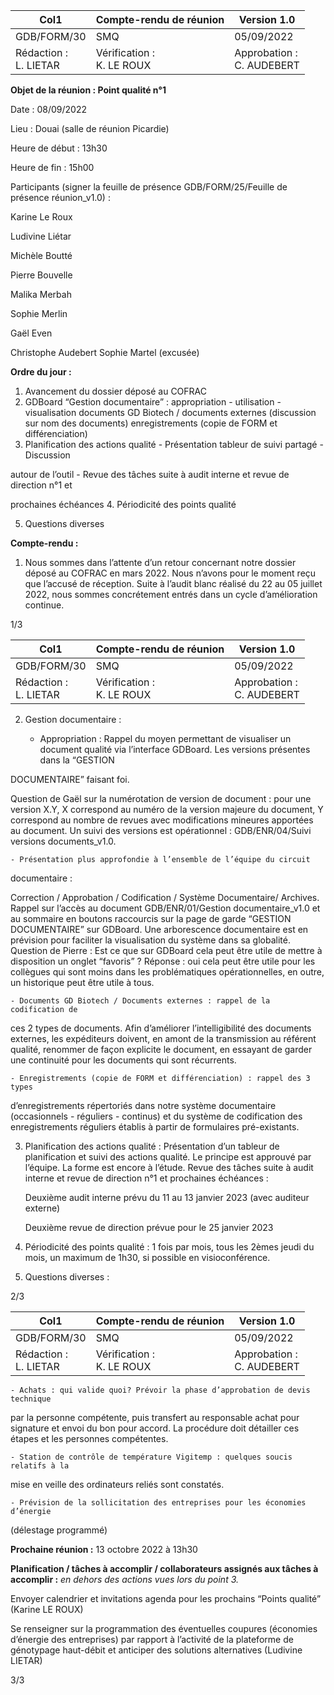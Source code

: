 |Col1|Compte-rendu de réunion|Version 1.0|
|---|---|---|
|GDB/FORM/30|SMQ|05/09/2022|
|Rédaction :<br>L. LIETAR|Vérification :<br>K. LE ROUX|Approbation :<br>C. AUDEBERT|


**Objet de la réunion : Point qualité n°1**

Date : 08/09/2022

Lieu : Douai (salle de réunion Picardie)

Heure de début : 13h30

Heure de fin : 15h00

Participants (signer la feuille de présence GDB/FORM/25/Feuille de présence réunion_v1.0) :

Karine Le Roux

Ludivine Liétar

Michèle Boutté

Pierre Bouvelle

Malika Merbah

Sophie Merlin

Gaël Even

Christophe Audebert
Sophie Martel (excusée)

**Ordre du jour :**

1. Avancement du dossier déposé au COFRAC
2. GDBoard “Gestion documentaire” : appropriation - utilisation - visualisation documents GD Biotech / documents externes (discussion sur nom des documents) enregistrements (copie de FORM et différenciation)
3. Planification des actions qualité - Présentation tableur de suivi partagé - Discussion

autour de l’outil - Revue des tâches suite à audit interne et revue de direction n°1 et

prochaines échéances
4. Périodicité des points qualité

5. Questions diverses

**Compte-rendu :**

1. Nous sommes dans l’attente d’un retour concernant notre dossier déposé au
COFRAC en mars 2022. Nous n’avons pour le moment reçu que l’accusé de
réception. Suite à l’audit blanc réalisé du 22 au 05 juillet 2022, nous sommes
concrétement entrés dans un cycle d’amélioration continue.

1/3

|Col1|Compte-rendu de réunion|Version 1.0|
|---|---|---|
|GDB/FORM/30|SMQ|05/09/2022|
|Rédaction :<br>L. LIETAR|Vérification :<br>K. LE ROUX|Approbation :<br>C. AUDEBERT|


2. Gestion documentaire :

    - Appropriation : Rappel du moyen permettant de visualiser un document
qualité via l’interface GDBoard. Les versions présentes dans la “GESTION

DOCUMENTAIRE” faisant foi.

Question de Gaël sur la numérotation de version de document : pour une version X.Y, X
correspond au numéro de la version majeure du document, Y correspond au nombre de
revues avec modifications mineures apportées au document.
Un suivi des versions est opérationnel : GDB/ENR/04/Suivi versions documents_v1.0.

    - Présentation plus approfondie à l’ensemble de l’équipe du circuit

documentaire :

Correction / Approbation / Codification / Système Documentaire/ Archives. Rappel sur
l’accès au document GDB/ENR/01/Gestion documentaire_v1.0 et au sommaire en boutons
raccourcis sur la page de garde “GESTION DOCUMENTAIRE” sur GDBoard. Une
arborescence documentaire est en prévision pour faciliter la visualisation du système dans
sa globalité.
Question de Pierre : Est ce que sur GDBoard cela peut être utile de mettre à disposition un
onglet “favoris” ?
Réponse : oui cela peut être utile pour les collègues qui sont moins dans les problématiques
opérationnelles, en outre, un historique peut être utile à tous.

    - Documents GD Biotech / Documents externes : rappel de la codification de
ces 2 types de documents. Afin d’améliorer l’intelligibilité des documents
externes, les expéditeurs doivent, en amont de la transmission au référent
qualité, renommer de façon explicite le document, en essayant de garder une
continuité pour les documents qui sont récurrents.

    - Enregistrements (copie de FORM et différenciation) : rappel des 3 types
d’enregistrements répertoriés dans notre système documentaire
(occasionnels - réguliers - continus) et du système de codification des
enregistrements réguliers établis à partir de formulaires pré-existants.

3. Planification des actions qualité :
Présentation d’un tableur de planification et suivi des actions qualité. Le principe est
approuvé par l’équipe. La forme est encore à l’étude. Revue des tâches suite à audit interne
et revue de direction n°1 et prochaines échéances :

   Deuxième audit interne prévu du 11 au 13 janvier 2023 (avec auditeur externe)

   Deuxième revue de direction prévue pour le 25 janvier 2023

4. Périodicité des points qualité : 1 fois par mois, tous les 2èmes jeudi du mois, un
maximum de 1h30, si possible en visioconférence.

5. Questions diverses :

2/3

|Col1|Compte-rendu de réunion|Version 1.0|
|---|---|---|
|GDB/FORM/30|SMQ|05/09/2022|
|Rédaction :<br>L. LIETAR|Vérification :<br>K. LE ROUX|Approbation :<br>C. AUDEBERT|



    - Achats : qui valide quoi? Prévoir la phase d’approbation de devis technique
par la personne compétente, puis transfert au responsable achat pour
signature et envoi du bon pour accord. La procédure doit détailler ces étapes
et les personnes compétentes.

    - Station de contrôle de température Vigitemp : quelques soucis relatifs à la

mise en veille des ordinateurs reliés sont constatés.

    - Prévision de la sollicitation des entreprises pour les économies d’énergie
(délestage programmé)

**Prochaine réunion :** 13 octobre 2022 à 13h30

**Planification / tâches à accomplir / collaborateurs assignés aux tâches à accomplir :**
_en dehors des actions vues lors du point 3._

   Envoyer calendrier et invitations agenda pour les prochains “Points qualité” (Karine
LE ROUX)

   Se renseigner sur la programmation des éventuelles coupures (économies d’énergie
des entreprises) par rapport à l’activité de la plateforme de génotypage haut-débit et
anticiper des solutions alternatives (Ludivine LIETAR)

3/3


